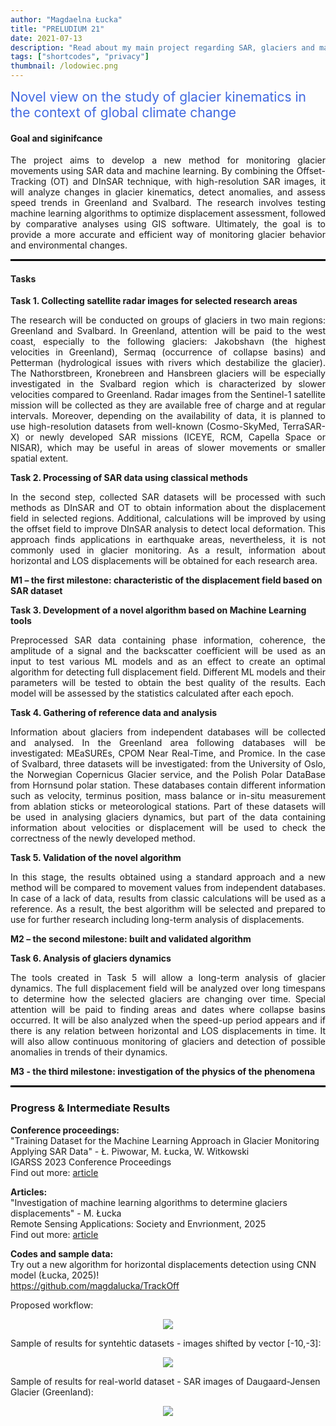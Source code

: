 ```yaml
---
author: "Magdaelna Łucka"
title: "PRELUDIUM 21"
date: 2021-07-13
description: "Read about my main project regarding SAR, glaciers and machine learning."
tags: ["shortcodes", "privacy"]
thumbnail: /lodowiec.png
---
```

<script src="https://kit.fontawesome.com/ee68e4fa6d.js" crossorigin="anonymous"></script>

<span style="color: RoyalBlue; font-size: 1.5em;">Novel view on the study of glacier kinematics in the context of global climate change</span>

#### Goal and siginifcance  <i class="fa-solid fa-bullseye"></i>
<p style="text-align: justify;">The project aims to develop a new method for monitoring glacier movements using SAR data and machine learning. By combining the Offset-Tracking (OT) and DInSAR technique, with high-resolution SAR images, it will analyze changes in glacier kinematics, detect anomalies, and assess speed trends in Greenland and Svalbard. The research involves testing machine learning algorithms to optimize displacement assessment, followed by comparative analyses using GIS software. Ultimately, the goal is to provide a more accurate and efficient way of monitoring glacier behavior and environmental changes.</p>

<hr style="border:1px solid black">

#### Tasks <i class="fa-solid fa-list-check"></i>

**Task 1. Collecting satellite radar images for selected research areas**
<p style="text-align: justify;">The research will be conducted on groups of glaciers in two main regions: Greenland and Svalbard. In Greenland, attention will be paid to the west coast, especially to the following glaciers: Jakobshavn (the highest velocities in Greenland), Sermaq (occurrence of collapse basins) and Petterman (hydrological issues with rivers which destabilize the glacier). The Nathorstbreen, Kronebreen and Hansbreen glaciers will be especially investigated in the Svalbard region which is characterized by slower velocities compared to Greenland. Radar images from the Sentinel-1 satellite mission will be collected as they are available free of charge and at regular intervals. Moreover, depending on the availability of data, it is planned to use high-resolution datasets from well-known (Cosmo-SkyMed, TerraSAR-X) or newly developed SAR missions (ICEYE, RCM, Capella Space or NISAR), which may be useful in areas of slower movements or smaller spatial extent.</p>

**Task 2. Processing of SAR data using classical methods**
<p style="text-align: justify;">In the second step, collected SAR datasets will be processed with such methods as DInSAR and OT to obtain information about the displacement field in selected regions. Additional, calculations will be improved by using the offset field to improve DInSAR analysis to detect local deformation. This approach finds applications in earthquake areas, nevertheless, it is not commonly used in glacier monitoring. As a result, information about horizontal and LOS displacements will be obtained for each research area.</p>

**M1 – the first milestone: characteristic of the displacement field based on SAR dataset**

**Task 3. Development of a novel algorithm based on Machine Learning tools**
<p style="text-align: justify;">Preprocessed SAR data containing phase information, coherence, the amplitude of a signal and the backscatter coefficient will be used as an input to test various ML models and as an effect to create an optimal algorithm for detecting full displacement field. Different ML models and their parameters will  be tested to obtain the best quality of the results. Each model will be assessed by the statistics calculated after each epoch.</p>

**Task 4. Gathering of reference data and analysis**
<p style="text-align: justify;">Information about glaciers from independent databases will be collected and analysed. In the Greenland area following databases will be investigated: MEaSUREs, CPOM Near Real-Time, and Promice. In the case of Svalbard, three datasets will be investigated: from the University of Oslo, the Norwegian Copernicus Glacier service, and the Polish Polar DataBase from Hornsund polar station. These databases contain different information such as velocity, terminus position, mass balance or in-situ measurement from ablation sticks or meteorological stations. Part of these datasets will be used in analysing glaciers dynamics, but part of the data containing information about velocities or displacement will be used to check the correctness of the newly developed method.</p>

**Task 5. Validation of the novel algorithm**
<p style="text-align: justify;">In this stage, the results obtained using a standard approach and a new method will be compared to movement values from independent databases. In case of a lack of data, results from classic calculations will be used as a reference. As a result, the best algorithm will be selected and prepared to use for further research including long-term analysis of displacements.</p>

**M2 – the second milestone: built and validated algorithm**

**Task 6. Analysis of glaciers dynamics**
<p style="text-align: justify;">The tools created in Task 5 will allow a long-term analysis of glacier dynamics. The full displacement field will be analyzed over long timespans to determine how the selected glaciers are changing over time. Special attention will be paid to finding areas and dates where collapse basins occurred. It will be also analyzed when the speed-up period appears and if there is any relation between horizontal and LOS displacements in time. It will also allow continuous monitoring of glaciers and detection of possible anomalies in trends of their dynamics.</p>

**M3 - the third milestone: investigation of the physics of the phenomena**

<hr style="border:1px solid black">

### Progress & Intermediate Results <i class="fa-solid fa-bars-progress"></i>

**Conference proceedings:**\
"Training Dataset for the Machine Learning Approach in Glacier Monitoring Applying SAR Data" - Ł. Piwowar, M. Łucka, W. Witkowski\
IGARSS 2023 Conference Proceedings\
Find out more: [article](https://ieeexplore.ieee.org/document/10281675)

**Articles:**\
"Investigation of machine learning algorithms to determine glaciers displacements" - M. Łucka\
Remote Sensing Applications: Society and Envrionment, 2025\
Find out more: [article](https://doi.org/10.1016/j.rsase.2025.101476)

**Codes and sample data:**\
Try out a new algorithm for horizontal displacements detection using CNN model (Łucka, 2025)!\
<i class="fa-brands fa-github"></i>     https://github.com/magdalucka/TrackOff  <i class="fa-brands fa-github"></i>

Proposed workflow:
<p align="center">
    <img src="../workflow.png">

Sample of results for syntehtic datasets - images shifted by vector [-10,-3]:
<p align="center">
    <img src="../syntheticdata.png">

Sample of results for real-world dataset - SAR images of Daugaard-Jensen Glacier (Greenland):
<p align="center">
    <img src="../DJ_data.png">